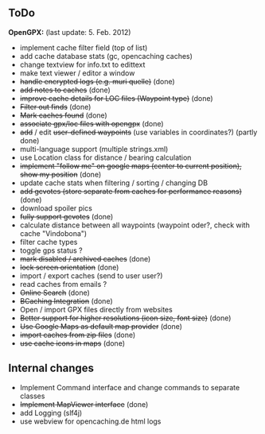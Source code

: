 ## ToDo ##

**OpenGPX:** (last update: 5. Feb. 2012)

  * implement cache filter field (top of list)
  * add cache database stats (gc, opencaching caches)
  * change textview for info.txt to edittext
  * make text viewer / editor a window
  * <strike>handle encrypted logs (e.g. muri quelle)</strike> (done)
  * <strike>add notes to caches</strike> (done)
  * <strike>improve cache details for LOC files (Waypoint type)</strike> (done)
  * <strike>Filter out finds</strike> (done)
  * <strike>Mark caches found</strike> (done)
  * <strike>associate gpx/loc files with opengpx</strike> (done)
  * <strike>add</strike> / edit <strike>user-defined waypoints</strike> (use variables in coordinates?) (partly done)
  * multi-language support (multiple strings.xml)
  * use Location class for distance / bearing calculation
  * <strike>implement "follow me" on google maps (center to current position), show my position</strike> (done)
  * update cache stats when filtering / sorting / changing DB
  * <strike>add gcvotes (store separate from caches for performance reasons)</strike> (done)
  * download spoiler pics
  * <strike>fully support gcvotes</strike> (done)
  * calculate distance between all waypoints (waypoint oder?, check with cache "Vindobona")
  * filter cache types
  * toggle gps status ?
  * <strike>mark disabled / archived caches</strike> (done)
  * <strike>lock screen orientation</strike> (done)
  * import / export caches (send to user user?)
  * read caches from emails ?
  * <strike>Online Search</strike> (done)
  * <strike>BCaching Integration</strike> (done)
  * Open / import GPX files directly from websites
  * <strike>Better support for higher resolutions (icon size, font size)</strike> (done)
  * <strike>Use Google Maps as default map provider</strike> (done)
  * <strike>import caches from zip files</strike> (done)
  * <strike>use cache icons in maps</strike> (done)

## Internal changes ##

  * Implement Command interface and change commands to separate classes
  * <strike>Implement MapViewer interface</strike> (done)
  * add Logging (slf4j)
  * use webview for opencaching.de html logs